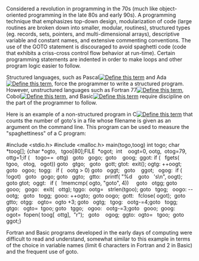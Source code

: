 Considered a revolution in programming in the 70s (much like object-oriented programming in the late 80s and early 90s). A programming technique that emphasizes top-down design, modularization of code (large routines are broken down into smaller, modular, routines), structured types (eg. records, sets, pointers, and multi-dimensional arrays), descriptive variable and constant names, and extensive commenting conventions. The use of the GOTO statement is discouraged to avoid spaghetti code (code that exhibits a criss-cross control flow behavior at run-time). Certain programming statements are indented in order to make loops and other program logic easier to follow.

Structured languages, such as Pascal[![Define this term](https://www.cs.fsu.edu/~engelen/courses/COP402003/define.gif)](https://www.cs.fsu.edu/~engelen/courses/COP402003/board.html#pascal) and Ada[![Define this term](https://www.cs.fsu.edu/~engelen/courses/COP402003/define.gif)](https://www.cs.fsu.edu/~engelen/courses/COP402003/board.html#ada), force the programmer to write a structured program. However, unstructured languages such as Fortran 77[![Define this term](https://www.cs.fsu.edu/~engelen/courses/COP402003/define.gif)](https://www.cs.fsu.edu/~engelen/courses/COP402003/board.html#fortran77), Cobol[![Define this term](https://www.cs.fsu.edu/~engelen/courses/COP402003/define.gif)](https://www.cs.fsu.edu/~engelen/courses/COP402003/board.html#cobol), and Basic[![Define this term](https://www.cs.fsu.edu/~engelen/courses/COP402003/define.gif)](https://www.cs.fsu.edu/~engelen/courses/COP402003/board.html#basic) require discipline on the part of the programmer to follow.

Here is an example of a non-structured program in C[![Define this term](https://www.cs.fsu.edu/~engelen/courses/COP402003/define.gif)](https://www.cs.fsu.edu/~engelen/courses/COP402003/board.html#c) that counts the number of goto's in a file whose filename is given as an argument on the command line. This program can be used to measure the "spaghettiness" of a C program:

#include <stdio.h>
#include <malloc.h>
main(togo,toog)
int togo;
char *toog[];
{char *ogto,   tgoo[80];FILE  *ogot;  int    oogt=0, ootg,  otog=79,
ottg=1;if (    togo==  ottg)   goto   gogo;  goto    goog;  ggot:
if (   fgets(  tgoo,   otog,   ogot)) goto   gtgo;   goto   gott;
gtot:  exit(); ogtg: ++oogt;   goto   ogoo;  togg:   if (   ootg > 0)
goto   oggt;   goto    ggot;   ogog:  if (  !ogot)   goto   gogo;
goto   ggto;   gtto:   printf( "%d    goto   \'s\n", oogt); goto
gtot;  oggt:   if (   !memcmp( ogto, "goto", 4))     goto   otgg;
goto   gooo;   gogo:   exit(   ottg); tggo:  ootg=   strlen(tgoo);
goto   tgog;   oogo: --ootg;   goto   togg;  gooo: ++ogto;  goto
oogo;  gott:   fclose( ogot);  goto   gtto;  otgg:   ogto=  ogto +3;
goto   ogtg;   tgog:   ootg-=4;goto   togg;  gtgo:   ogto=  tgoo;
goto   tggo;   ogoo:   ootg-=3;goto   gooo;  goog:   ogot=  fopen(
toog[  ottg],  "r");   goto    ogog;  ggto:  ogto=   tgoo;  goto
ggot;}

Fortran and Basic programs developed in the early days of computing were difficult to read and understand, somewhat similar to this example in terms of the choice in variable names (limit 6 characters in Fortran and 2 in Basic) and the frequent use of goto.